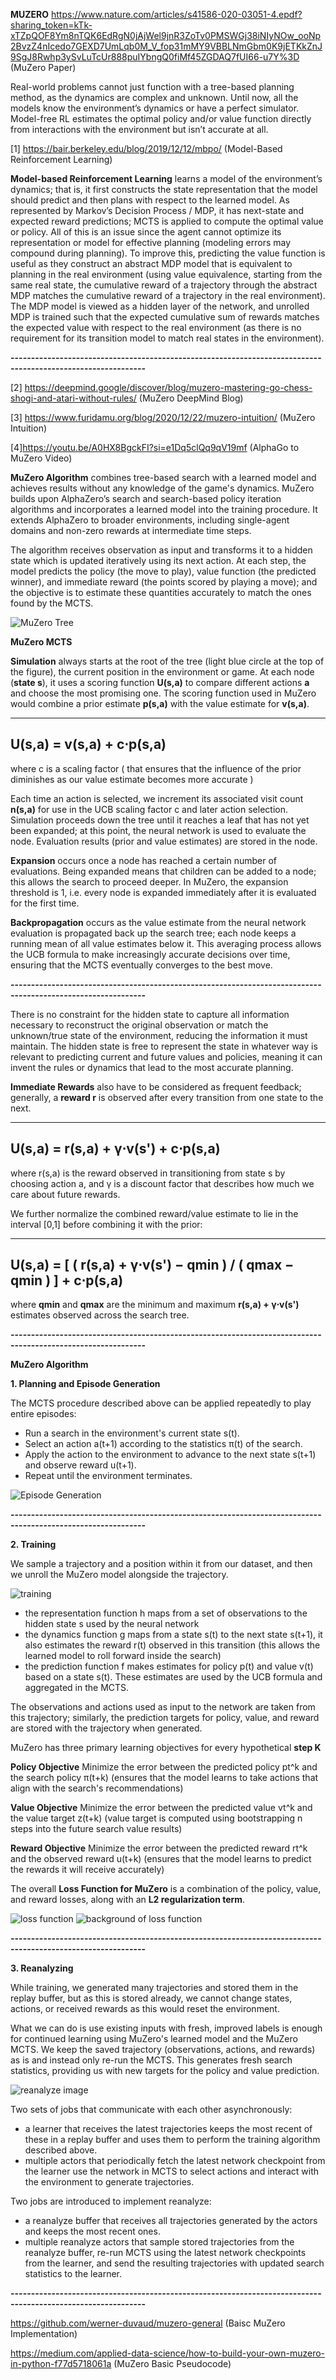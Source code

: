 **MUZERO** https://www.nature.com/articles/s41586-020-03051-4.epdf?sharing_token=kTk-xTZpQOF8Ym8nTQK6EdRgN0jAjWel9jnR3ZoTv0PMSWGj38iNIyNOw_ooNp2BvzZ4nIcedo7GEXD7UmLqb0M_V_fop31mMY9VBBLNmGbm0K9jETKkZnJ9SgJ8Rwhp3ySvLuTcUr888puIYbngQ0fiMf45ZGDAQ7fUI66-u7Y%3D (MuZero Paper)

Real-world problems cannot just function with a tree-based planning method, as the dynamics are complex and unknown. Until now, all the models know the environment’s dynamics or have a perfect simulator. Model-free RL estimates the optimal policy and/or value function directly from interactions with the environment but isn’t accurate at all.

[1] https://bair.berkeley.edu/blog/2019/12/12/mbpo/ (Model-Based Reinforcement Learning)
 
**Model-based Reinforcement Learning** learns a model of the environment’s dynamics; that is, it first constructs the state representation that the model should predict and then plans with respect to the learned model. As represented by Markov’s Decision Process / MDP, it has next-state and expected reward predictions; MCTS is applied to compute the optimal value or policy. All of this is an issue since the agent cannot optimize its representation or model for effective planning (modeling errors may compound during planning). To improve this,  predicting the value function is useful as they construct an abstract MDP model that is equivalent to planning in the real environment (using value equivalence, starting from the same real state, the cumulative reward of a trajectory through the abstract MDP matches the cumulative reward of a trajectory in the real environment). The MDP model is viewed as a hidden layer of the network, and unrolled MDP is trained such that the expected cumulative sum of rewards matches the expected value with respect to the real environment (as there is no requirement for its transition model to match real states in the environment).

**-------------------------------------------------------------------------------------------------------------**

[2] https://deepmind.google/discover/blog/muzero-mastering-go-chess-shogi-and-atari-without-rules/ (MuZero DeepMind Blog)

[3] https://www.furidamu.org/blog/2020/12/22/muzero-intuition/ (MuZero Intuition)

[4]https://youtu.be/A0HX8BgckFI?si=e1Dq5clQq9qV19mf (AlphaGo to MuZero Video)

**MuZero Algorithm** combines tree-based search with a learned model and achieves results without any knowledge of the game's dynamics. MuZero builds upon AlphaZero’s search and search-based policy iteration algorithms and incorporates a learned model into the training procedure. It extends AlphaZero to broader environments, including single-agent domains and non-zero rewards at intermediate time steps.

The algorithm receives observation as input and transforms it to a hidden state which is updated iteratively using its next action. At each step, the model predicts the policy (the move to play), value function (the predicted winner), and immediate reward (the points scored by playing a move); and the objective is to estimate these quantities accurately to match the ones found by the MCTS.

![MuZero Tree](https://github.com/VoHunMain/Creativity_CoSY_Lab/blob/main/readme_images2/Screenshot%202024-09-25%20at%203.42.10%20PM.png?raw=true)

**MuZero MCTS**

**Simulation** always starts at the root of the tree (light blue circle at the top of the figure), the current position in the environment or game. At each node (**state s**), it uses a scoring function **U(s,a)** to compare different actions **a** and choose the most promising one. The scoring function used in MuZero would combine a prior estimate **p(s,a)** with the value estimate for **v(s,a)**.

----------------------------
**U(s,a) = v(s,a) + c⋅p(s,a)**
----------------------------

where c is a scaling factor ( that ensures that the influence of the prior diminishes as our value estimate becomes more accurate )

Each time an action is selected, we increment its associated visit count **n(s,a)** for use in the UCB scaling factor c and later action selection. Simulation proceeds down the tree until it reaches a leaf that has not yet been expanded; at this point, the neural network is used to evaluate the node. Evaluation results (prior and value estimates) are stored in the node.

**Expansion** occurs once a node has reached a certain number of evaluations. Being expanded means that children can be added to a node; this allows the search to proceed deeper. In MuZero, the expansion threshold is 1, i.e. every node is expanded immediately after it is evaluated for the first time.

**Backpropagation** occurs as the value estimate from the neural network evaluation is propagated back up the search tree; each node keeps a running mean of all value estimates below it. This averaging process allows the UCB formula to make increasingly accurate decisions over time, ensuring that the MCTS eventually converges to the best move.

**-------------------------------------------------------------------------------------------------------------**

There is no constraint for the hidden state to capture all information necessary to reconstruct the original observation or match the unknown/true state of the environment, reducing the information it must maintain. The hidden state is free to represent the state in whatever way is relevant to predicting current and future values and policies, meaning it can invent the rules or dynamics that lead to the most accurate planning.

**Immediate Rewards** also have to be considered as frequent feedback; generally, a **reward r** is observed after every transition from one state to the next.

----------------------------
**U(s,a) = r(s,a) + γ⋅v(s') + c⋅p(s,a)**
----------------------------

where r(s,a) is the reward observed in transitioning from state s by choosing action a, and γ is a discount factor that describes how much we care about future rewards.

We further normalize the combined reward/value estimate to lie in the interval [0,1] before combining it with the prior:

----------------------------
**U(s,a) = [ ( r(s,a) + γ⋅v(s') − qmin ) / ( qmax − qmin ) ] + c⋅p(s,a)**
----------------------------

where **qmin** and **qmax** are the minimum and maximum **r(s,a) + γ⋅v(s')** estimates observed across the search tree.

**-------------------------------------------------------------------------------------------------------------**

**MuZero Algorithm**

**1. Planning and Episode Generation**

The MCTS procedure described above can be applied repeatedly to play entire episodes:

- Run a search in the environment's current state s(t).
- Select an action a(t+1) according to the statistics π(t) of the search.
- Apply the action to the environment to advance to the next state s(t+1) and observe reward u(t+1).
- Repeat until the environment terminates.

![Episode Generation](https://github.com/VoHunMain/Creativity_CoSY_Lab/blob/main/readme_images2/Screenshot%202024-09-25%20at%203.41.48%20PM.png?raw=true)

**-------------------------------------------------------------------------------------------------------------**

**2. Training**

We sample a trajectory and a position within it from our dataset, and then we unroll the MuZero model alongside the trajectory.

![training](https://github.com/VoHunMain/Creativity_CoSY_Lab/blob/main/readme_images2/Screenshot%202024-09-25%20at%203.41.22%20PM.png?raw=true)


- the representation function h maps from a set of observations to the hidden state s used by the neural network
- the dynamics function g maps from a state s(t) to the next state s(t+1), it also estimates the reward r(t) observed in this transition (this allows the learned model to roll forward inside the search)
- the prediction function f makes estimates for policy p(t) and value v(t) based on a state s(t). These estimates are used by the UCB formula and aggregated in the MCTS.

The observations and actions used as input to the network are taken from this trajectory; similarly, the prediction targets for policy, value, and reward are stored with the trajectory when generated. 

MuZero has three primary learning objectives for every hypothetical **step K**

**Policy Objective**
Minimize the error between the predicted policy pt^k and the search policy π(t+k) (ensures that the model learns to take actions that align with the search's recommendations)

**Value Objective**
Minimize the error between the predicted value vt^k and the value target z(t+k) (value target is computed using bootstrapping n steps into the future search value results)

**Reward Objective**
Minimize the error between the predicted reward rt^k and the observed reward u(t+k) (ensures that the model learns to predict the rewards it will receive accurately)

The overall **Loss Function for MuZero** is a combination of the policy, value, and reward losses, along with an **L2 regularization term**.

![loss function](https://github.com/VoHunMain/Creativity_CoSY_Lab/blob/main/readme_images2/Screenshot%202024-09-25%20at%203.59.13%20PM.png?raw=true)
![background of loss function](https://github.com/VoHunMain/Creativity_CoSY_Lab/blob/main/readme_images2/Screenshot%202024-09-25%20at%204.01.43%20PM.png?raw=true)

**-------------------------------------------------------------------------------------------------------------**

**3. Reanalyzing**

While training, we generated many trajectories and stored them in the replay buffer, but as this is stored already, we cannot change states, actions, or received rewards as this would reset the environment. 

What we can do is use existing inputs with fresh, improved labels is enough for continued learning using MuZero's learned model and the MuZero MCTS. We keep the saved trajectory (observations, actions, and rewards) as is and instead only re-run the MCTS. This generates fresh search statistics, providing us with new targets for the policy and value prediction.

![reanalyze image](https://github.com/VoHunMain/Creativity_CoSY_Lab/blob/main/readme_images2/Screenshot%202024-09-25%20at%203.40.47%20PM.png?raw=true)

Two sets of jobs that communicate with each other asynchronously:

- a learner that receives the latest trajectories keeps the most recent of these in a replay buffer and uses them to perform the training algorithm described above.
- multiple actors that periodically fetch the latest network checkpoint from the learner use the network in MCTS to select actions and interact with the environment to generate trajectories.

Two jobs are introduced to implement reanalyze:

- a reanalyze buffer that receives all trajectories generated by the actors and keeps the most recent ones.
- multiple reanalyze actors that sample stored trajectories from the reanalyze buffer, re-run MCTS using the latest network checkpoints from the learner, and send the resulting trajectories with updated search statistics to the learner.

**-------------------------------------------------------------------------------------------------------------**

https://github.com/werner-duvaud/muzero-general (Baisc MuZero Implementation)

https://medium.com/applied-data-science/how-to-build-your-own-muzero-in-python-f77d5718061a (MuZero Basic Pseudocode)
